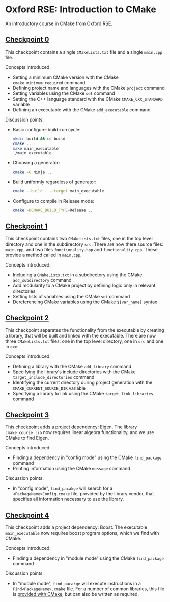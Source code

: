 # Oxford RSE: Introduction to CMake

An introductory course in CMake from Oxford RSE.

## [Checkpoint 0](./checkpoint_0)

This checkpoint contains a single `CMakeLists.txt` file and a single `main.cpp` file.

Concepts introduced:

- Setting a minimum CMake version with the CMake `cmake_minimum_required` command
- Defining project name and languages with the CMake `project` command
- Setting variables using the CMake `set` command
- Setting the C++ language standard with the CMake `CMAKE_CXX_STANDARD` variable
- Defining an executable with the CMake `add_executable` command

Discussion points:

- Basic configure-build-run cycle:
  ```bash
  mkdir build && cd build
  cmake ..
  make main_executable
  ./main_executable
  ```
- Choosing a generator:
  ```bash
  cmake -G Ninja ..
  ```
- Build uniformly regardless of generator:
  ```bash
  cmake --build . --target main_executable
  ```
- Configure to compile in Release mode:
  ```bash
  cmake -DCMAKE_BUILD_TYPE=Release ..
  ```


## [Checkpoint 1](./checkpoint_1)

This checkpoint contains two `CMakeLists.txt` files, one in the top level directory and one in the subdirectory `src`.
There are now there source files: `main.cpp`, and two files `functionality.hpp` and `functionality.cpp`.
These provide a method called in `main.cpp`.

Concepts introduced:

- Including a `CMakeLists.txt` in a subdirectory using the CMake `add_subdirectory` command
- Add modularity to a CMake project by defining logic only in relevant directories
- Setting lists of variables using the CMake `set` command
- Dereferencing CMake variables using the CMake `${var_name}` syntax


## [Checkpoint 2](./checkpoint_2)

This checkpoint separates the functionality from the executable by creating a library, that will be built and linked with the executable.
There are now three `CMakeLists.txt` files: one in the top level directory, one in `src` and one in `exe`.

Concepts introduced:

- Defining a library with the CMake `add_library` command
- Specifying the library's include directories with the CMake `target_include_directories` command
- Identifying the current directory during project generation with the `CMAKE_CURRENT_SOURCE_DIR` variable
- Specifying a library to link using the CMake `target_link_libraries` command


## [Checkpoint 3](./checkpoint_3)

This checkpoint adds a project dependency: Eigen.
The library `cmake_course_lib` now requires linear algebra functionality, and we use CMake to find Eigen.

Concepts introduced:

- Finding a dependency in "config mode" using the CMake `find_package` command
- Printing information using the CMake `message` command

Discussion points:

- In "config mode", `find_pacakge` will search for a `<PackageName>Config.cmake` file, provided by the library vendor,
 that specifies all information necessary to use the library.


## [Checkpoint 4](./checkpoint_4)

This checkpoint adds a project dependency: Boost.
The executable `main_executable` now requires boost program options, which we find with CMake.

Concepts introduced:

- Finding a dependency in "module mode" using the CMake `find_package` command

Discussion points:

- In "module mode", `find_pacakge` will execute instructions in a `Find<PackageName>.cmake` file.
 For a number of common libraries, this file is [provided with CMake](https://cmake.org/cmake/help/latest/module/FindBoost.html),
 but can also be written as required.

